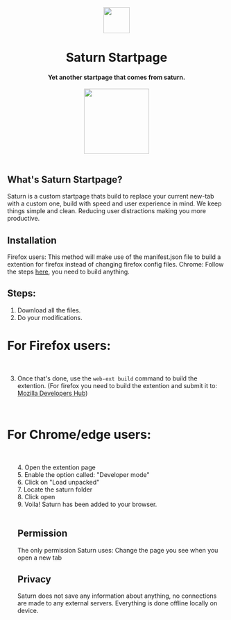 <div align="center">
  <img src="https://i.imgur.com/pLPiXsb.png" width="60px" height="60px">
<h1>Saturn Startpage</h1>
<h4>Yet another startpage that comes from saturn. </h4>
  <img src="https://i.imgur.com/KfAck6C.png" width="150px" height="150px">
  <br>
</div>
<br>

## What's Saturn Startpage?
Saturn is a custom startpage thats build to replace your current new-tab with a custom one, build with speed and user experience in mind. We keep things simple and clean. Reducing user distractions making you more productive.


## Installation 
<bold>Firefox users: </bold> This method will make use of the manifest.json file to build a extention for firefox instead of changing firefox config files.
<bold>Chrome: </bold> Follow the steps <a href="#For Chrome/edge/Chromium users" title="Chrome">here</a>, you need to build anything.

## Steps:
1. Download all the files.
2. Do your modifications.

# For Firefox users:
<br>

3. Once that's done, use the <code>web-ext build</code> command to build the extention.
(For firefox you need to build the extention and submit it to: <a href="https://addons.mozilla.org/en-GB/developers/" title="developerhub">Mozilla Developers Hub</a>)

<br>

# For Chrome/edge users:
<br>
<ul>
4. Open the extention page<br>
5. Enable the option called: "Developer mode"<br>
6. Click on "Load unpacked"<br>
7. Locate the saturn folder <br>
8. Click open<br>
9. Voila! Saturn has been added to your browser.<br>
  
<br>

## Permission

The only permission Saturn uses: Change the page you see when you open a new tab
<br>

## Privacy
Saturn does not save any information about anything, no connections are made to any external servers. Everything is done offline locally on device. 
